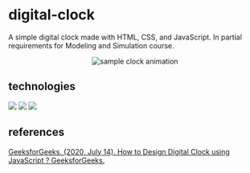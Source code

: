 # digital-clock
A simple digital clock made with HTML, CSS, and JavaScript. In partial requirements for Modeling and Simulation course.

<p align="center"><img src="https://i.imgur.com/jZf8HPY.gif" alt="sample clock animation" /></p>

## technologies
<p align="left">
<img src="https://img.shields.io/badge/HTML5-E34F26?style=for-the-badge&logo=html5&logoColor=white" />
<img src="https://img.shields.io/badge/CSS3-1572B6?style=for-the-badge&logo=css3&logoColor=white" />
<img src="https://img.shields.io/badge/JavaScript-F7DF1E?style=for-the-badge&logo=JavaScript&logoColor=333" />
</p>

## references
[GeeksforGeeks. (2020, July 14). How to Design Digital Clock using JavaScript ? GeeksforGeeks.](https://www.geeksforgeeks.org/how-to-design-digital-clock-using-javascript/)